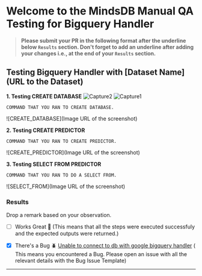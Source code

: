# Welcome to the MindsDB Manual QA Testing for Bigquery Handler

> **Please submit your PR in the following format after the underline below `Results` section. Don't forget to add an underline after adding your changes i.e., at the end of your `Results` section.**

## Testing Bigquery Handler with [Dataset Name](URL to the Dataset)

**1. Testing CREATE DATABASE**
![Capture2](https://github.com/fkamau1/mindsdb/assets/70659811/8893dc37-72aa-4459-a875-52c9eafd2b0c)
![Capture1](https://github.com/fkamau1/mindsdb/assets/70659811/0d29f57b-7193-4c7a-8017-9cca5916e2f4)


```
COMMAND THAT YOU RAN TO CREATE DATABASE.
```

![CREATE_DATABASE](Image URL of the screenshot)

**2. Testing CREATE PREDICTOR**

```
COMMAND THAT YOU RAN TO CREATE PREDICTOR.
```

![CREATE_PREDICTOR](Image URL of the screenshot)

**3. Testing SELECT FROM PREDICTOR**

```
COMMAND THAT YOU RAN TO DO A SELECT FROM.
```

![SELECT_FROM](Image URL of the screenshot)

### Results

Drop a remark based on your observation.
- [ ] Works Great 💚 (This means that all the steps were executed successfuly and the expected outputs were returned.)
- [x] There's a Bug 🪲 [Unable to connect to db with google bigquery handler](https://github.com/mindsdb/mindsdb/issues/6984) ( This means you encountered a Bug. Please open an issue with all the relevant details with the Bug Issue Template)


---
